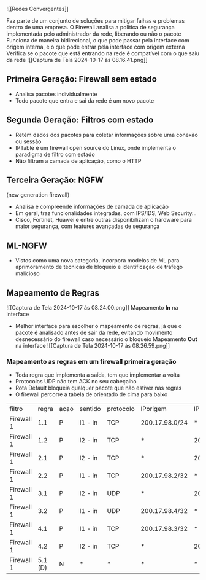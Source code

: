 ![[Redes Convergentes]]

Faz parte de um conjunto de soluções para mitigar falhas e problemas dentro de uma empresa. O Firewall analisa a política de segurança implementada pelo administrador da rede, liberando ou não o pacote
Funciona de maneira bidirecional, o que pode passar pela interface com origem interna, e o que pode entrar pela interface com origem externa 
Verifica se o pacote que está entrando na rede é compatível com o que saiu da rede
![[Captura de Tela 2024-10-17 às 08.16.41.png]]
## Primeira Geração: Firewall sem estado
- Analisa pacotes individualmente
- Todo pacote que entra e sai da rede é um novo pacote
## Segunda Geração: Filtros com estado
- Retém dados dos pacotes para coletar informações sobre uma conexão ou sessão
- IPTable é um firewall open source do Linux, onde implementa o paradigma de filtro com estado
- Não filtram a camada de aplicação, como o HTTP
## Terceira Geração: NGFW
(new generation firewall)
- Analisa e compreende informações de camada de aplicação
- Em geral, traz funcionalidades integradas, com IPS/IDS, Web Security...
- Cisco, Fortinet, Huawei e entre outras disponibilizam o hardware para maior segurança, com features avançadas de segurança
## ML-NGFW
- Vistos como uma nova categoria, incorpora modelos de ML para aprimoramento de técnicas de bloqueio e identificação de tráfego malicioso

## Mapeamento de Regras 
![[Captura de Tela 2024-10-17 às 08.24.00.png]]
Mapeamento **In** na interface
- Melhor interface para escolher o mapeamento de regras, já que o pacote é analisado antes de sair da rede, evitando movimento desnecessário do firewall caso necessário o bloqueio
Mapeamento **Out** na interface
![[Captura de Tela 2024-10-17 às 08.26.59.png]]

### Mapeamento as regras em um firewall primeira geração
- Toda regra que implementa a saída, tem que implementar a volta
- Protocolos UDP não tem ACK no seu cabeçalho
- Rota Default bloqueia qualquer pacote que não estiver nas regras
- O firewall percorre a tabela de orientado de cima para baixo

|   |   |   |   |   |   |   |   |   |   |
|---|---|---|---|---|---|---|---|---|---|
|filtro|regra|acao|sentido|protocolo|IPorigem|IPdestino|Porigem|Pdestino|ACK|
|Firewall 1|1.1|P|I1 - in|TCP|200.17.98.0/24|*|>1023|80,443|0,1|
|Firewall 1|1.2|P|I2 - in|TCP|*|200.17.98.0/24|80,433|>1023|1|
|Firewall 1|2.1|P|I2 - in|TCP|*|200.17.98.2/32|>1023|80,433|0,1|
|Firewall 1|2.2|P|I1 - in|TCP|200.17.98.2/32|*|80,433|>1023|1|
|Firewall 1|3.1|P|I2 - in|UDP|*|200.17.98.4/32|>1023|53|NA|
|Firewall 1|3.2|P|I1 - in|UDP|200.17.98.4/32|*|53|>1023|NA|
|Firewall 1|4.1|P|I1 - in|TCP|200.17.98.3/32|*|>1023|25|0,1|
|Firewall 1|4.2|P|I2 - in|TCP|*|200.17.98.3/32|25|>1023|1|
|Firewall 1|5.1 (D)|N|*|*|*|*|*|*|*|